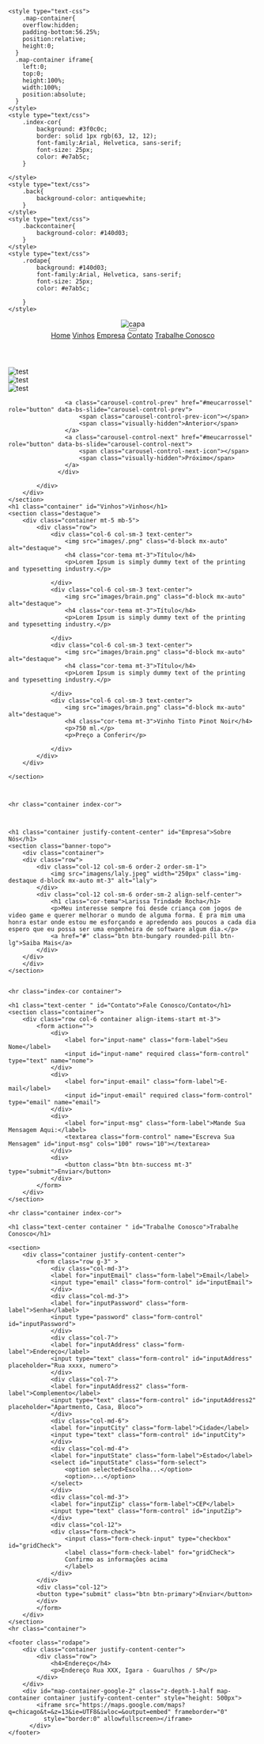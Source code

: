 <!DOCTYPE html>
<html lang="en">
<head>
    <meta charset="UTF-8">
    <meta name="viewport" content="width=device-width, initial-scale=1.0">
    <title>Larry's</title>
    <link rel="stylesheet" type="text/css" href="css/custom.css">
    <link rel="stylesheet" type="text/css" href="css/bootstrap.min.css">
    <link rel="stylesheet" type="text/javascript" src="js/bootstrap.min.js">

    <style type="text-css">
        .map-container{
        overflow:hidden;
        padding-bottom:56.25%;
        position:relative;
        height:0;
      }
      .map-container iframe{
        left:0;
        top:0;
        height:100%;
        width:100%;
        position:absolute;
      } 
    </style>
    <style type="text/css">
        .index-cor{
            background: #3f0c0c;
            border: solid 1px rgb(63, 12, 12);
            font-family:Arial, Helvetica, sans-serif;       
            font-size: 25px;
            color: #e7ab5c;
        }

    </style>
    <style type="text/css">
        .back{
            background-color: antiquewhite;
        }
    </style>
    <style type="text/css">
        .backcontainer{
            background-color: #140d03;
        }
    </style>
    <style type="text/css">
        .rodape{
            background: #140d03;
            font-family:Arial, Helvetica, sans-serif;       
            font-size: 25px;
            color: #e7ab5c;
            
        }
    </style>
</head>
<body class="back"> 
    <header>
        <div class="backcontainer container mt-3 text-center">
             <img class="img-fluid mx-auto" src="imagens/semfundo.png" alt="capa">
        </div>
        <div class="backcontainer mt-3 container text-center ">
            <nav class="navbar navbar-light d-sm-none justify-content-end">
                <div class="container-fluid justify-content-end">
                  <button class="navbar-toggler" type="button" data-bs-toggle="collapse" data-bs-target="#menuMobile" >
                    <span class="navbar-toggler-icon"></span>
                  </button>
                </div>
            </nav>
            <nav class="nav">
                <a class="nav-link" href="#topo">Home</a>
                <a class="nav-link" href="#Vinhos">Vinhos</a>
                <a class="nav-link" href="#Empresa">Empresa</a>
                <a class="nav-link" href="#Contato">Contato</a>
                <a class="nav-link" href="#Trabalhe Conosco">Trabalhe Conosco</a>
            </nav>
        </div>  
    </header>   
    <section>
        <div class="container backcontainer text-center">
            <div class="">
                <div id="meucarrossel" class="carousel slide" data-bs-ride="carousel">
                    <div class="carousel-inner">
                      <div class="carousel-item active">
                        <img src="imagens/fluid.jpg" class="d-block w-100" alt="test">
                      </div>
                      <div class="carousel-item">
                        <img src="imagens/mesauva.png" class="d-block w-100" alt="test">
                      </div>
                      <div class="carousel-item">
                        <img src="imagens/vinholog.jpg" class="d-block w-100" alt="test">
                      </div>
                    </div>
                   
                    <a class="carousel-control-prev" href="#meucarrossel" role="button" data-bs-slide="carousel-control-prev">
                        <span class="carousel-control-prev-icon"></span>
                        <span class="visually-hidden">Anterior</span>
                    </a>
                    <a class="carousel-control-next" href="#meucarrossel" role="button" data-bs-slide="carousel-control-next">
                        <span class="carousel-control-next-icon"></span>
                        <span class="visually-hidden">Próximo</span>
                    </a>
                  </div>

            </div>
        </div>
    </section>
    <h1 class="container" id="Vinhos">Vinhos</h1>
    <section class="destaque">
        <div class="container mt-5 mb-5">
            <div class="row">
                <div class="col-6 col-sm-3 text-center">
                    <img src="images/.png" class="d-block mx-auto" alt="destaque">
                    <h4 class="cor-tema mt-3">Título</h4>
                    <p>Lorem Ipsum is simply dummy text of the printing and typesetting industry.</p>
    
                </div>
                <div class="col-6 col-sm-3 text-center">
                    <img src="images/brain.png" class="d-block mx-auto" alt="destaque">
                    <h4 class="cor-tema mt-3">Título</h4>
                    <p>Lorem Ipsum is simply dummy text of the printing and typesetting industry.</p>
    
                </div>
                <div class="col-6 col-sm-3 text-center">
                    <img src="images/brain.png" class="d-block mx-auto" alt="destaque">
                    <h4 class="cor-tema mt-3">Título</h4>
                    <p>Lorem Ipsum is simply dummy text of the printing and typesetting industry.</p>
    
                </div>
                <div class="col-6 col-sm-3 text-center">
                    <img src="images/brain.png" class="d-block mx-auto" alt="destaque">
                    <h4 class="cor-tema mt-3">Vinho Tinto Pinot Noir</h4>
                    <p>750 ml.</p>
                    <p>Preço a Conferir</p>
    
                </div>
            </div>
        </div>
    
    </section>    

    
    
    <hr class="container index-cor">
    

    
    <h1 class="container justify-content-center" id="Empresa">Sobre Nós</h1>
    <section class="banner-topo">
        <div class="container">
        <div class="row">
            <div class="col-12 col-sm-6 order-2 order-sm-1">
                <img src="imagens/laly.jpeg" width="250px" class="img-destaque d-block mx-auto mt-3" alt="laly">
            </div>
            <div class="col-12 col-sm-6 order-sm-2 align-self-center">
                <h1 class="cor-tema">Larissa Trindade Rocha</h1>
                <p>Meu interesse sempre foi desde criança com jogos de video game e querer melhorar o mundo de alguma forma. É pra mim uma honra estar onde estou me esforçando e apredendo aos poucos a cada dia espero que eu possa ser uma engenheira de software algum dia.</p>
                <a href="#" class="btn btn-bungary rounded-pill btn-lg">Saiba Mais</a>
            </div>  
        </div>
        </div>
    </section>
    

    <hr class="index-cor container">

    <h1 class="text-center " id="Contato">Fale Conosco/Contato</h1>
    <section class="container">
        <div class="row col-6 container align-items-start mt-3">
            <form action="">
                <div>
                    <label for="input-name" class="form-label">Seu Nome</label>
                    <input id="input-name" required class="form-control" type="text" name="nome">
                </div>
                <div>
                    <label for="input-email" class="form-label">E-mail</label>
                    <input id="input-email" required class="form-control" type="email" name="email">
                </div>
                <div>
                    <label for="input-msg" class="form-label">Mande Sua Mensagem Aqui:</label>
                    <textarea class="form-control" name="Escreva Sua Mensagem" id="input-msg" cols="100" rows="10"></textarea>
                </div>
                <div>
                    <button class="btn btn-success mt-3"  type="submit">Enviar</button>
                </div>
            </form>
        </div>
    </section>

    <hr class="container index-cor">

    <h1 class="text-center container " id="Trabalhe Conosco">Trabalhe Conosco</h1>
    
    <section>
        <div class="container justify-content-center">
            <form class="row g-3" >
                <div class="col-md-3">
                <label for="inputEmail" class="form-label">Email</label>
                <input type="email" class="form-control" id="inputEmail">
                </div>
                <div class="col-md-3">
                <label for="inputPassword" class="form-label">Senha</label>
                <input type="password" class="form-control" id="inputPassword">
                </div>
                <div class="col-7">
                <label for="inputAddress" class="form-label">Endereço</label>
                <input type="text" class="form-control" id="inputAddress" placeholder="Rua xxxx, numero">
                </div>
                <div class="col-7">
                <label for="inputAddress2" class="form-label">Complemento</label>
                <input type="text" class="form-control" id="inputAddress2" placeholder="Apartmento, Casa, Bloco">
                </div>
                <div class="col-md-6">
                <label for="inputCity" class="form-label">Cidade</label>
                <input type="text" class="form-control" id="inputCity">
                </div>
                <div class="col-md-4">
                <label for="inputState" class="form-label">Estado</label>
                <select id="inputState" class="form-select">
                    <option selected>Escolha...</option>
                    <option>...</option>
                </select>
                </div>
                <div class="col-md-3">
                <label for="inputZip" class="form-label">CEP</label>
                <input type="text" class="form-control" id="inputZip">
                </div>
                <div class="col-12">
                <div class="form-check">
                    <input class="form-check-input" type="checkbox" id="gridCheck">
                    <label class="form-check-label" for="gridCheck">
                    Confirmo as informações acima
                    </label>
                </div>
            </div>
            <div class="col-12">
            <button type="submit" class="btn btn-primary">Enviar</button>
            </div>
            </form>
        </div>
    </section>
    <hr class="container">
    
    <footer class="rodape">
        <div class="container justify-content-center">
            <div class="row">
                <h4>Endereço</h4>
                <p>Endereço Rua XXX, Igara - Guarulhos / SP</p>
            </div>
        </div>
        <div id="map-container-google-2" class="z-depth-1-half map-container container justify-content-center" style="height: 500px">
            <iframe src="https://maps.google.com/maps?q=chicago&t=&z=13&ie=UTF8&iwloc=&output=embed" frameborder="0"
              style="border:0" allowfullscreen></iframe>
          </div>
    </footer>
</body>
</html>
